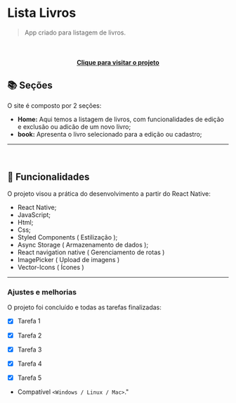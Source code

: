 # Lista Livros

<!---Esses são exemplos. Veja https://shields.io para outras pessoas ou para personalizar este conjunto de escudos. Você pode querer incluir dependências, status do projeto e informações de licença aqui--->


> App criado para listagem de livros.


<br>

<h4 align="center"><a href="https://movies-net-project.netlify.app/" target="_blank">Clique para visitar o projeto</a></h4>

## 📚 Seções

O site é composto por 2 seções:

- **Home:** Aqui temos a listagem de livros, com funcionalidades de  edição e exclusão ou adicão de um novo livro;
- **book:** Apresenta o livro selecionado para a edição ou cadastro;



---
<br>

## 🚀  Funcionalidades

O projeto visou a prática do desenvolvimento a partir do React Native:

- React Native;
- JavaScript;
- Html;
- Css;
- Styled Components ( Estilização );
- Async Storage ( Armazenamento de dados );
- React navigation native ( Gerenciamento de rotas )
- ImagePicker ( Upload de imagens )
- Vector-Icons ( Ícones )

---

### Ajustes e melhorias

O projeto foi concluído e todas as tarefas finalizadas:

- [x] Tarefa 1
- [x] Tarefa 2
- [x] Tarefa 3
- [x] Tarefa 4
- [x] Tarefa 5


* Compatível `<Windows / Linux / Mac>`."

<br>
